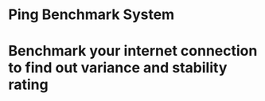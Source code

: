 # Ping Benchmark System
# Benchmark your internet connection to find out variance and stability rating
